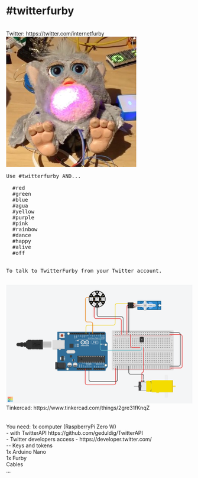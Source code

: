 # #twitterfurby
<br>
Twitter: https://twitter.com/internetfurby<br>
<img src="https://github.com/larsgimse/twitterfurby/blob/master/pictures/twitterfurby.jpg"><br>
<pre>
Use #twitterfurby AND...<br>
  #red
  #green
  #blue
  #agua
  #yellow
  #purple
  #pink
  #rainbow
  #dance
  #happy
  #alive
  #off
<br>
To talk to TwitterFurby from your Twitter account.<br>
</pre>
<img src="https://github.com/larsgimse/twitterfurby/blob/master/pictures/TwitterFurby.png"><br>
Tinkercad: https://www.tinkercad.com/things/2gre31fKnqZ<br>
<br>
<br>
You need:
1x computer (RaspberryPi Zero W)<br>
- with TwitterAPI https://github.com/geduldig/TwitterAPI<br>
- Twitter developers access - https://developer.twitter.com/<br>
-- Keys and tokens<br>
1x Arduino Nano<br>
1x Furby<br>
Cables<br>
...<br>

